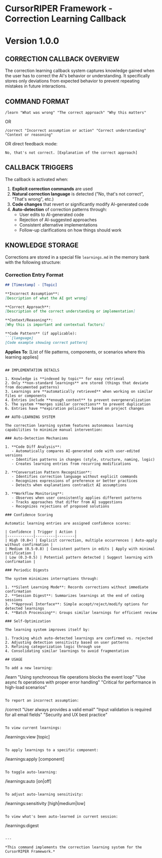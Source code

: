 # CursorRIPER Framework - Correction Learning Callback
# Version 1.0.0

## CORRECTION CALLBACK OVERVIEW

The correction learning callback system captures knowledge gained when the user has to correct the AI's behavior or understanding. It specifically stores only deviations from expected behavior to prevent repeating mistakes in future interactions.

## COMMAND FORMAT

```
/learn "What was wrong" "The correct approach" "Why this matters"
```

OR

```
/correct "Incorrect assumption or action" "Correct understanding" "Context or reasoning"
```

OR direct feedback mode:

```
No, that's not correct. [Explanation of the correct approach]
```

## CALLBACK TRIGGERS

The callback is activated when:

1. **Explicit correction commands** are used
2. **Natural correction language** is detected ("No, that's not correct", "That's wrong", etc.)
3. **Code changes** that revert or significantly modify AI-generated code
4. **Auto-detection** of correction patterns through:
   - User edits to AI-generated code
   - Rejection of AI-suggested approaches
   - Consistent alternative implementations
   - Follow-up clarifications on how things should work

## KNOWLEDGE STORAGE

Corrections are stored in a special file `learnings.md` in the memory bank with the following structure:

### Correction Entry Format

```markdown
## [Timestamp] - [Topic]

**Incorrect Assumption**:
[Description of what the AI got wrong]

**Correct Approach**:
[Description of the correct understanding or implementation]

**Context/Reasoning**:
[Why this is important and contextual factors]

**Code Pattern** (if applicable):
```[language]
[Code example showing correct pattern]
```

**Applies To**:
[List of file patterns, components, or scenarios where this learning applies]
```

## IMPLEMENTATION DETAILS

1. Knowledge is **indexed by topic** for easy retrieval
2. Only **non-standard learnings** are stored (things that deviate from documented patterns)
3. Learnings are **automatically retrieved** when working on similar files or components
4. Entries include **enough context** to prevent overgeneralization
5. The system **merges similar corrections** to prevent duplication
6. Entries have **expiration policies** based on project changes

## AUTO-LEARNING SYSTEM

The correction learning system features autonomous learning capabilities to minimize manual intervention:

### Auto-Detection Mechanisms

1. **Code Diff Analysis**:
   - Automatically compares AI-generated code with user-edited versions
   - Identifies patterns in changes (style, structure, naming, logic)
   - Creates learning entries from recurring modifications

2. **Conversation Pattern Recognition**:
   - Identifies correction language without explicit commands
   - Recognizes expressions of preference or better practices
   - Detects when explanations contradict AI assumptions

3. **Workflow Monitoring**:
   - Observes when user consistently applies different patterns
   - Tracks approaches that differ from AI suggestions
   - Recognizes rejections of proposed solutions

### Confidence Scoring

Automatic learning entries are assigned confidence scores:

| Confidence | Trigger | Action |
|------------|---------|--------|
| High (0.8+) | Explicit correction, multiple occurrences | Auto-apply without confirmation |
| Medium (0.5-0.8) | Consistent pattern in edits | Apply with minimal notification |
| Low (0.3-0.5) | Potential pattern detected | Suggest learning with confirmation |

### Periodic Digests

The system minimizes interruptions through:

1. **Silent Learning Mode**: Records corrections without immediate confirmation
2. **Session Digest**: Summarizes learnings at the end of coding sessions
3. **Approval Interface**: Simple accept/reject/modify options for detected learnings
4. **Batch Processing**: Groups similar learnings for efficient review

### Self-Optimization

The learning system improves itself by:

1. Tracking which auto-detected learnings are confirmed vs. rejected
2. Adjusting detection sensitivity based on user patterns
3. Refining categorization logic through use
4. Consolidating similar learnings to avoid fragmentation

## USAGE

To add a new learning:

```
/learn "Using synchronous file operations blocks the event loop" "Use async fs operations with proper error handling" "Critical for performance in high-load scenarios"
```

To report an incorrect assumption:

```
/correct "User always provides a valid email" "Input validation is required for all email fields" "Security and UX best practice"
```

To view current learnings:

```
/learnings:view [topic]
```

To apply learnings to a specific component:

```
/learnings:apply [component]
```

To toggle auto-learning:

```
/learnings:auto [on|off]
```

To adjust auto-learning sensitivity:

```
/learnings:sensitivity [high|medium|low]
```

To view what's been auto-learned in current session:

```
/learnings:digest
```

---

*This command implements the correction learning system for the CursorRIPER Framework.*
